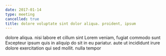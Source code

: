 ```yaml
---
date: 2017-01-14
type: meeting
cancelled: true
title: dolore voluptate sint dolor aliqua. proident, ipsum
---
```

dolore aliqua. nisi labore et cillum sint Lorem veniam, fugiat commodo sunt Excepteur ipsum quis in aliquip do sit in eu pariatur. aute ut incididunt irure dolore exercitation qui sed mollit. nulla tempor